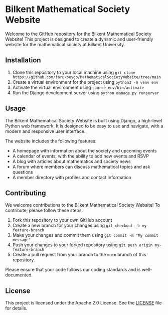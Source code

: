 # Bilkent Mathematical Society Website

Welcome to the GitHub repository for the Bilkent Mathematical Society Website! This project is designed to create a dynamic and user-friendly website for the mathematical society at Bilkent University.

## Installation

1. Clone this repository to your local machine using `git clone https://github.com/farukbeygo/MathematicalSocietyWebsite/tree/main`
2. Create a virtual environment for the project using `python3 -m venv env`
3. Activate the virtual environment using `source env/bin/activate`
4. Run the Django development server using `python manage.py runserver`

## Usage

The Bilkent Mathematical Society Website is built using Django, a high-level Python web framework. It is designed to be easy to use and navigate, with a modern and responsive user interface.

The website includes the following features:

- A homepage with information about the society and upcoming events
- A calendar of events, with the ability to add new events and RSVP
- A blog with articles about mathematics and society news
- A forum where members can discuss mathematical topics and ask questions
- A member directory with profiles and contact information

## Contributing

We welcome contributions to the Bilkent Mathematical Society Website! To contribute, please follow these steps:

1. Fork this repository to your own GitHub account
2. Create a new branch for your changes using `git checkout -b my-feature-branch`
3. Make your changes and commit them using `git commit -m "My commit message"`
4. Push your changes to your forked repository using `git push origin my-feature-branch`
5. Create a pull request from your branch to the `main` branch of this repository.

Please ensure that your code follows our coding standards and is well-documented.

## License

This project is licensed under the Apache 2.0 License. See the [LICENSE](LICENSE) file for details.
